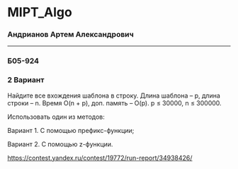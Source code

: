 # MIPT_Algo

### Андрианов Артем Александрович
-----
### Б05-924
### 2 Вариант
Найдите все вхождения шаблона в строку. Длина шаблона – p, длина строки – n. Время O(n + p), доп. память – O(p).
p ≤ 30000, n ≤ 300000.

Использовать один из методов:

Вариант 1. С помощью префикс-функции;

Вариант 2. С помощью z-функции.

https://contest.yandex.ru/contest/19772/run-report/34938426/
